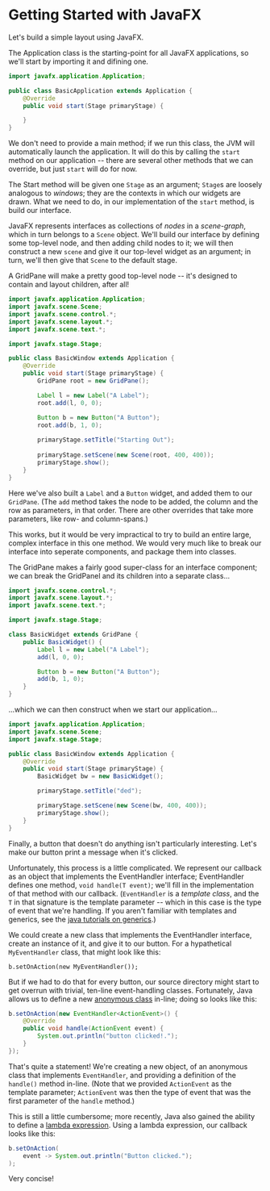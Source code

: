 Getting Started with JavaFX
===========================

Let's build a simple layout using JavaFX.

The Application class is the starting-point for all JavaFX applications, so we'll start by importing it and difining one.

``` java
import javafx.application.Application;

public class BasicApplication extends Application {
    @Override
    public void start(Stage primaryStage) {

    }
}
```

We don't need to provide a main method; if we run this class, the JVM will automatically launch the application.
It will do this by calling the `start` method on our application -- there are several other methods that we can override, but just `start` will do for now.

The Start method will be given one `Stage` as an argument; `Stage`s are loosely analogous to *windows*; they are the contexts in which our widgets are drawn.
What we need to do, in our implementation of the `start` method, is build our interface.

JavaFX represents interfaces as collections of *nodes* in a *scene-graph*, which in turn belongs to a `Scene` object.
We'll build our interface by defining some top-level node, and then adding child nodes to it; we will then construct a new `scene` and give it our top-level widget as an argument; in turn, we'll then give that `Scene` to the default stage.

A GridPane will make a pretty good top-level node -- it's designed to contain and layout children, after all!

``` java
import javafx.application.Application;
import javafx.scene.Scene;
import javafx.scene.control.*;
import javafx.scene.layout.*;
import javafx.scene.text.*;

import javafx.stage.Stage;

public class BasicWindow extends Application {
    @Override
    public void start(Stage primaryStage) {
        GridPane root = new GridPane();

        Label l = new Label("A Label");
        root.add(l, 0, 0);

        Button b = new Button("A Button");
        root.add(b, 1, 0);
        
        primaryStage.setTitle("Starting Out");
        
        primaryStage.setScene(new Scene(root, 400, 400));
        primaryStage.show();
    }
}
```

Here we've also built a `Label` and a `Button` widget, and added them to our `GridPane`.
(The `add` method takes the node to be added, the column and the row as parameters, in that order.
There are other overrides that take more parameters, like row- and column-spans.)

This works, but it would be very impractical to try to build an entire large, complex interface in this one method.
We would very much like to break our interface into seperate components, and package them into classes.

The GridPane makes a fairly good super-class for an interface component; we can break the GridPanel and its children into a separate class...

``` java
import javafx.scene.control.*;
import javafx.scene.layout.*;
import javafx.scene.text.*;

import javafx.stage.Stage;

class BasicWidget extends GridPane {
    public BasicWidget() {
        Label l = new Label("A Label");
        add(l, 0, 0);

        Button b = new Button("A Button");
        add(b, 1, 0);
    }
}
```

...which we can then construct when we start our application...

``` java
import javafx.application.Application;
import javafx.scene.Scene;
import javafx.stage.Stage;

public class BasicWindow extends Application {
    @Override
    public void start(Stage primaryStage) {
        BasicWidget bw = new BasicWidget();

        primaryStage.setTitle("ded");

        primaryStage.setScene(new Scene(bw, 400, 400));
        primaryStage.show();
    }
}
```

Finally, a button that doesn't do anything isn't particularly interesting.
Let's make our button print a message when it's clicked.

Unfortunately, this process is a little complicated.
We represent our callback as an object that implements the EventHandler interface; EventHandler defines one method, `void handle(T event)`; we'll fill in the implementation of that method with our callback.
(`EventHandler` is a *template class*, and the `T` in that signature is the template parameter -- which in this case is the type of event that we're handling.
If you aren't familiar with templates and generics, see the [java tutorials on generics](https://docs.oracle.com/javase/tutorial/extra/generics/index.html).)

We could create a new class that implements the EventHandler interface, create an instance of it, and give it to our button.
For a hypathetical `MyEventHandler` class, that might look like this:

    b.setOnAction(new MyEventHandler());

But if we had to do that for every button, our source directory might start to get overrun with trivial, ten-line event-handling classes.
Fortunately, Java allows us to define a new [anonymous class](https://docs.oracle.com/javase/tutorial/java/javaOO/anonymousclasses.html) in-line; doing so looks like this:

``` java
b.setOnAction(new EventHandler<ActionEvent>() {
    @Override
    public void handle(ActionEvent event) {
        System.out.println("button clicked!.");
    }
});
```

That's quite a statement!
We're creating a new object, of an anonymous class that implements `EventHandler`, and providing a definition of the `handle()` method in-line.
(Note that we provided `ActionEvent` as the template parameter; `ActionEvent` was then the type of event that was the first parameter of the `handle` method.)

This is still a little cumbersome; more recently, Java also gained the ability to define a [lambda expression](https://docs.oracle.com/javase/tutorial/java/javaOO/lambdaexpressions.html).
Using a lambda expression, our callback looks like this:

``` java 
b.setOnAction(
    event -> System.out.println("Button clicked.");
);
```

Very concise!
